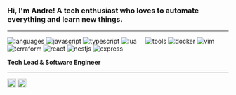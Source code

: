 

### Hi, I'm Andre! A tech enthusiast who loves to automate everything and learn new things.

----

![languages](https://img.shields.io/static/v1?label=&message=languages:&color=111&style=flat-square)
![javascript](https://img.shields.io/static/v1?logo=javascript&label=&message=javascript&color=36465D&logoColor=AAA&style=flat-square)
![typescript](https://img.shields.io/static/v1?logo=typescript&label=&message=typescript&color=36465D&logoColor=AAA&style=flat-square)
![lua](https://img.shields.io/static/v1?logo=lua&label=&message=lua&color=36465D&logoColor=AAA&style=flat-square)
&nbsp;&nbsp;&nbsp;
![tools](https://img.shields.io/static/v1?label=&message=tools:&color=111&style=flat-square)
![docker](https://img.shields.io/static/v1?logo=docker&label=&message=docker&color=36465D&logoColor=AAA&style=flat-square)
![vim](https://img.shields.io/static/v1?logo=vim&label=&message=vim&color=36465D&logoColor=AAA&style=flat-square)
![terraform](https://img.shields.io/static/v1?logo=terraform&label=&message=terraform&color=36465D&logoColor=AAA&style=flat-square)
![react](https://img.shields.io/static/v1?logo=react&label=&message=react&color=36465D&logoColor=AAA&style=flat-square)
![nestjs](https://img.shields.io/static/v1?logo=nestjs&label=&message=nestjs&color=36465D&logoColor=AAA&style=flat-square)
![express](https://img.shields.io/static/v1?logo=express&label=&message=express&color=36465D&logoColor=AAA&style=flat-square)
&nbsp;&nbsp;&nbsp;

**Tech Lead & Software Engineer**

----

<a href="https://twitter.com/andrepxa">
  <img align="left" alt="Andre's Twitter" width="20px" src="https://simpleicons.now.sh/twitter/495f7e" />
</a>
<a href="https://linkedin.com/in/andrepaxiega">
  <img align="left" alt="Andre's LinkedIn" width="20px" src="https://simpleicons.now.sh/linkedin/495f7e" />
</a>
